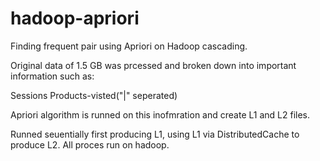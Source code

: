 hadoop-apriori
==============

Finding frequent pair using Apriori on Hadoop cascading.

Original data of 1.5 GB was prcessed and broken down into important information such as:

Sessions    Products-visted("|" seperated)

Apriori algorithm is runned on this inofmration and create L1 and L2 files. 

Runned seuentially first producing L1, using L1 via DistributedCache to produce L2. All proces run on hadoop.


